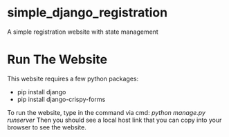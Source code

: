 # simple_django_registration
A  simple registration website with state management

# Run The Website
This website requires a few python packages:
- pip install django
- pip install django-crispy-forms

To run the website, type in the command via cmd: *python manage.py runserver* Then you should see a local host link that you can copy into your browser to see the website.
